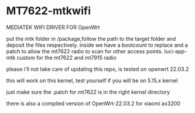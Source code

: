 # MT7622-mtkwifi

MEDIATEK WIFI DRIVER FOR OpenWrt


put the mtk folder in /package,follow the path to the target folder and deposit the files respectively. inside we have a bootcount to replace and a patch to allow the mt7622 radio to scan for other access points.
luci-app-mtk custom for the mt7622 and mt7915 radio


please i'll not take care of updating this repo, is tested on openwrt 22.03.2

this will work on this kernel, test yourself if you will be on 5.15.x kernel

just make sure the .patch for mt7622 is in the right kernel directory

there is also a compiled version of OpenWrt-22.03.2 for xiaomi ax3200

